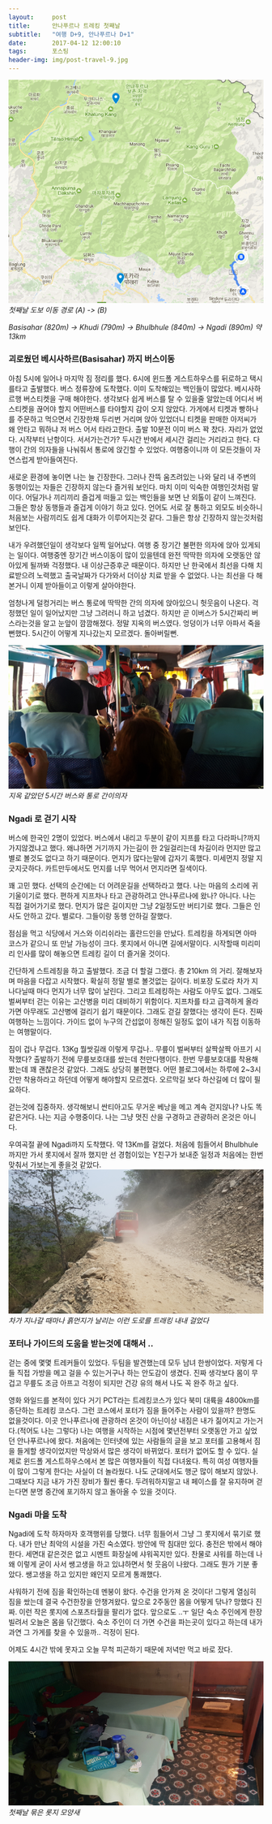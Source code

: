 ```yaml
---          
layout:	    post          
title: 	    안나푸르나 트레킹 첫째날 
subtitle:   "여행 D+9, 안나푸르나 D+1"          
date:       2017-04-12 12:00:10   
tags:       포스팅          
header-img: img/post-travel-9.jpg
---          
```


![](/img/170412-maps.jpg)  
*첫째날 도보 이동 경로 (A) -> (B)*

*Basisahar (820m) -> Khudi (790m) -> Bhulbhule (840m) -> Ngadi (890m) 약 13km*


### 괴로웠던 베시사하르(Basisahar) 까지 버스이동

아침 5시에 일어나 마지막 짐 정리를 했다. 6시에 윈드폴 게스트하우스를 뒤로하고 택시를타고 출발했다. 버스 정류장에 도착했다. 이미 도착해있는 백인들이 많았다. 베시사하르행 버스티켓을 구매 해야한다. 생각보다 쉽게 버스를 탈 수 있을줄 알았는데 어디서 버스티켓을 끊어야 할지 어떤버스를 타야할지 감이 오지 않았다. 가게에서 티켓과 빵하나를 주문하고 먹으면서 긴장한채 두리번 거리며 앉아 있었더니 티켓을 판매한 아저씨가 왜 안타고 뭐하냐 저 버스 어서 타라고한다. 출발 10분전 이미 버스 꽉 찼다. 자리가 없었다. 시작부터 난항이다. 서서가는건가? 두시간 반에서 세시간 걸리는 거리라고 한다. 다행이 간의 의자들을 나눠줘서 통로에 앉긴할 수 있었다. 여행중이니까 이 모든것들이 자연스럽게 받아들여진다.


새로운 환경에 놓이면 나는 늘 긴장한다. 그러나 잔뜩 움츠려있는 나와 달리 내 주변의 동행이있는 자들은 긴장하지 않는다 즐거워 보인다. 마치 이미 익숙한 여행인것처럼 말이다. 어딜가나 끼리끼리 즐겁게 떠들고 있는 백인들을 보면 난 외톨이 같이 느껴진다. 그들은 항상 동행들과 즐겁게 이야기 하고 있다. 언어도 서로 잘 통하고 외모도 비슷하니 처음보는 사람끼리도 쉽게 대화가 이루어지는것 같다. 그들은 항상 긴장하지 않는것처럼 보인다.

내가 우려했던일이 생각보다 일찍 일어났다. 여행 중 장기간 불편한 의자에 앉아 있게되는 일이다. 여행중엔 장기간 버스이동이 많이 있을텐데 완전 딱딱한 의자에 오랫동안 않아있게 될까봐 걱정했다. 내 이상근증후군 때문이다. 하지만 난 한국에서 최선을 다해 치료받으려 노력했고 출국날짜가 다가와서 더이상 치료 받을 수 없었다. 나는 최선을 다 해본거니 이제 받아들이고 이렇게 살아야한다.

엄청나게 덜컹거리는 버스 통로에 딱딱한 간의 의자에 앉아있으니 헛웃음이 나온다. 걱정했던 일이 일어났지만 그냥 그려러니 하고 넘겼다. 하지만 곧 이버스가 5시간짜리 버스라는것을 알고 눈앞이 깜깜해졌다. 정말 지옥의 버스였다. 엉덩이가 너무 아파서 죽을뻔했다. 5시간이 어떻게 지나갔는지 모르겠다. 돌아버릴뻔.

![](/img/170412-bus.jpg)
*지옥 같았던 5시간 버스와 통로 간이의자*

### Ngadi 로 걷기 시작

버스에 한국인 2명이 있었다. 버스에서 내리고 두분이 같이 지프를 타고 다라파니?까지 가지않겠냐고 했다. 왜냐하면 거기까지 가는길이 한 2일걸리는데 차길이라 먼지만 많고 별로 볼것도 없다고 하기 때문이다. 먼지가 많다는말에 갑자기 혹했다. 미세먼지 정말 지긋지긋하다. 카트만두에서도 먼지를 너무 먹어서 먼지라면 질색이다.

꽤 고민 했다. 선택의 순간에는 더 어려운길을 선택하라고 했다. 나는 마음의 소리에 귀 기울이기로 했다. 편하게 지프차나 타고 관광하려고 안나푸르나에 왔나? 아니다. 나는 직접 걸어가기로 했다. 먼지가 많은 길이지만 그냥 2일정도만 버티기로 했다. 그들은 인사도 안하고 갔다. 별로다. 그들이랑 동행 안하길 잘했다.

점심을 먹고 식당에서 거스와 이리쉬라는 홀란드인을 만났다. 트레킹을 하게되면 아마 코스가 같으니 또 만날 가능성이 크다. 롯지에서 아니면 길에서말이다. 시작할때 미리미리 인사를 많이 해놓으면 트레킹 길이 더 즐거울 것이다.

간단하게 스트레칭을 하고 출발했다. 조금 더 할걸 그랬다. 총 210km 의 거리. 잘해보자며 마음을 다잡고 시작했다. 확실히 정말 별로 볼것없는 길이다. 비포장 도로라 차가 지나다닐때 마다 먼지가 너무 많이 날린다. 그리고 트레킹하는 사람도 아무도 없다. 그래도 벌써부터 걷는 이유는 고산병을 미리 대비하기 위함이다. 지프차를 타고 급격하게 올라가면 아무래도 고산병에 걸리기 쉽기 때문이다. 그래도 걷길 잘했다는 생각이 든다. 진짜 여행하는 느낌이다. 가이드 없이 누구의 간섭없이 정해진 일정도 없이 내가 직접 이동하는 여행말이다.

짐이 겁나 무겁다. 13Kg 뭘쌋길래 이렇게 무겁나.. 무릎이 벌써부터 살짝살짝 아프기 시작했다? 출발하기 전에 무릎보호대를 쌌는데 천만다행이다. 한번 무릎보호대를 착용해봤는데 꽤 괜찮은것 같았다. 그래도 상당히 불편했다. 어떤 블로그에서는 하루에 2~3시간만 착용하라고 하던데 어떻게 해야할지 모르겠다. 오르막길 보다 하산길에 더 많이 필요하다.

걷는것에 집중하자. 생각해보니 싼티아고도 무거운 베낭을 메고 계속 걷지않나? 나도 똑같은거다. 나는 지금 수행중이다. 나는 그냥 멋진 산을 구경하고 관광하러 온것은 아니다.

우여곡절 끝에 Ngadi까지 도착했다. 약 13Km를 걸었다. 처음에 힘들어서 Bhulbhule까지만 가서 롯지에서 잘까 했지만 선 경험이있는 Y친구가 보내준 일정과 처음에는 한번 맞춰서 가보는게 좋을것 같았다.
![](/img/170412-dust.jpg)
*차가 지나갈 때마나 흙먼지가 날리는 이런 도로를 트래킹 내내 걸었다*

### 포터나 가이드의 도움을 받는것에 대해서 ..

걷는 중에 몇몇 트레커들이 있었다. 두팀을 발견했는데 모두 남녀 한쌍이었다. 저렇게 다들 직접 가방을 메고 걸을 수 있는거구나 하는 안도감이 생겼다. 진짜 생각보다 몸이 무겁고 무릎도 조금 아프고 걱정이 되지만 건강 유의 해서 나도 꼭 완주 하고 싶다.

영화 와일드를 본적이 있다 거기 PCT라는 트레킹코스가 있다 북미 대륙을 4800km를 종단하는 트레킹 코스다. 그런 코스에서 포터가 짐을 들어주는 사람이 있을까? 한명도 없을것이다. 이곳 안나푸르나에 관광하러 온것이 아닌이상 내짐은 내가 짊어지고 가는거다.(적어도 나는 그렇다) 나는 여행을 시작하는 시점에 몇년전부터 오랫동안 가고 싶었던 안나푸르나에 왔다. 처음에는 인터넷에 있는 사람들의 글을 보고 포터를 고용해서 짐을 들게할 생각이었지만 막상와서 많은 생각이 바뀌었다. 포터가 없어도 할 수 있다. 실제로 윈드폴 게스트하우스에서 본 많은 여행자들이 직접 다녀옸다. 특히 여성 여행자들이 많이 그렇게 한다는 사실이 더 놀라웠다. 나도 군대에서도 행군 많이 해보지 않았나. 그때보다 지금 내가 가진 장비가 훨씬 좋다. 두려워하지말고 내 페이스를 잘 유지하며 걷는다면 분명 중간에 포기하지 않고 돌아올 수 있을 것이다.

### Ngadi 마을 도착


Ngadi에 도착 하자마자 호객행위를 당했다. 너무 힘들어서 그냥 그 롯지에서 묶기로 했다. 내가 만난 최악의 시설을 가진 숙소였다. 방안에 딱 침대만 있다. 충전은 밖에서 해야한다. 세면대 같은것은 없고 시멘트 화장실에 샤워꼭지만 있다. 찬물로 샤워를 하는데 나 왜 이렇게 굳이 사서 쌩고생을 하고 있냐하면서 헛 웃음이 나왔다. 그래도 뭔가 기분 좋았다. 쌩고생을 하고 있지만 왜인지 모르게 통쾌했다.

샤워하기 전에 짐을 확인하는데 멘붕이 왔다. 수건을 안가져 온 것이다! 그렇게 열심히 짐을 쌌는데 결국 수건한장을 안챙겨왔다. 앞으로 2주동안 몸을 어떻게 닦나? 망했다 진짜. 이런 작은 롯지에 스포츠타월을 팔리가 없다. 앞으로도 ..ㅜ 일단 숙소 주인에게 한장 빌려서 오늘은 몸을 닦긴했다. 숙소 주인이 더 가면 수건을 파는곳이 있다고 하는데 내가 과연 그 가게를 찾을 수 있을까.. 걱정이 된다.

어제도 4시간 밖에 못자고 오늘 무척 피곤하기 때문에 저녁만 먹고 바로 잤다. 

![](/img/170412-ngadi.jpg)
*첫째날 묶은 롯지 모양새*

